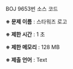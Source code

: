 BOJ 9653번 소스 코드

<b>※ 문제 이름</b> : 스타워즈 로고

<b>※ 제한 시간</b> : 1 초

<b>※ 제한 메모리</b> : 128 MB

<b>※ 제출 언어</b> : Text
